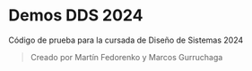 # Demos DDS 2024

Código de prueba para la cursada de Diseño de Sistemas 2024 

> Creado por Martín Fedorenko y Marcos Gurruchaga
